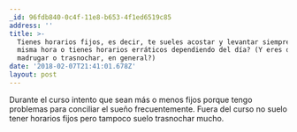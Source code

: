 ```yaml
---
_id: 96fdb840-0c4f-11e8-b653-4f1ed6519c85
address: ''
title: >-
  Tienes horarios fijos, es decir, te sueles acostar y levantar siempre a la
  misma hora o tienes horarios erráticos dependiendo del día? (Y eres de
  madrugar o trasnochar, en general?)
date: '2018-02-07T21:41:01.678Z'
layout: post
---
```

 
Durante el curso intento que sean más o menos fijos porque tengo problemas para conciliar el sueño frecuentemente. Fuera del curso no suelo tener horarios fijos pero tampoco suelo trasnochar mucho.
